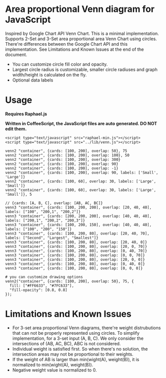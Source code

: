 Area proportional Venn diagram for JavaScript
===================
Inspired by Google Chart API Venn Chart. This is a minimal implementation. Supports 2-Set and 3-Set area proportional area Venn Chart using circles. There're differences between the Google Chart API and this implementation. See Limitations and Known Issues at the end of the document.

+ You can customize circle fill color and opacity.
+ Largest circle radius is customizable, smaller circle radiuses and graph width/height is calculated on the fly.
+ Optional data labels

Usage
======
**Requires Raphael.js**

**Written in CoffeeScript, the JavaScript files are auto generated. DO NOT edit them.**

    <script type="text/javascript" src="raphael-min.js"></script>
    <script type="text/javascript" src="../lib/venn.js"></script>

    venn2 "container", {cards: [100, 200], overlap: 50}, 75
    venn2 "container", {cards: [100, 200], overlap: 100}, 50
    venn2 "container", {cards: [100, 200], overlap: 300}
    venn2 "container", {cards: [100, 200], overlap: 90}
    venn2 "container", {cards: [100, 200], overlap: -1}
    venn2 "container", {cards: [100, 200], overlap: 90, labels: ['Small', 'Large']}
    venn2 "container", {cards: [100, 60], overlap: 30, labels: ['Large', 'Small']}
    venn2 "container", {cards: [100, 60], overlap: 30, labels: ['Large', 'Small']}, 5

    // {cards: [A, B, C], overlap: [AB, AC, BC]}
    venn3 "container", {cards: [100, 200, 200], overlap: [20, 40, 40], labels: ["100", "200,1", "200,2"]}
    venn3 "container", {cards: [200, 200, 200], overlap: [40, 40, 40], labels: ["200,1", "200,2", "200,3"]}
    venn3 "container", {cards: [100, 200, 150], overlap: [40, 40, 40], labels: ["100", "200", "150"]}
    venn3 "container", {cards: [100, 200, 80], overlap: [20, 40, 70], labels: ["Second", "Largest", "Smallest"]}
    venn3 "container", {cards: [100, 200, 80], overlap: [20, 40, 0]}
    venn3 "container", {cards: [100, 200, 80], overlap: [20, 0, 70]}
    venn3 "container", {cards: [100, 200, 80], overlap: [0, 40, 70]}
    venn3 "container", {cards: [100, 200, 80], overlap: [0, 0, 70]}
    venn3 "container", {cards: [100, 200, 80], overlap: [20, 0, 0]}
    venn3 "container", {cards: [100, 200, 80], overlap: [0, 40, 0]}
    venn3 "container", {cards: [100, 200, 80], overlap: [0, 0, 0]}

    # you can customize drawing options
    venn2("container", {cards: [100, 200], overlap: 50}, 75, {
      fill: ["#FF6633", "#7FC633"],
      "fill-opacity": [0.8, 0.8]
    });

Limitations and Known Issues
==============
+ For 3-set area proportional Venn diagrams, there're weight distrubutions that can not be properly represented using circles. To simplify implementation, for a 3-set input (A, B, C). We only consider the intersections of (AB, AC, BC), ABC is not considered.
+ Individual weight is satisfied first. So when there's no solution, the intersection areas may not be proportional to their weights.
+ If the weight of AB is larger than min(wight(A), weight(B)), it is normalized to min(wight(A), weight(B)).
+ Negative weight value is normalized to 0.

